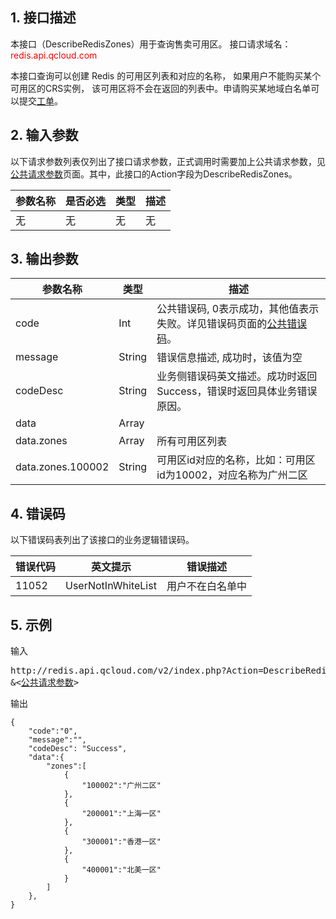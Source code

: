 ## 1. 接口描述
本接口（DescribeRedisZones）用于查询售卖可用区。
接口请求域名：<font style='color:red'>redis.api.qcloud.com </font>

本接口查询可以创建 Redis 的可用区列表和对应的名称， 如果用户不能购买某个可用区的CRS实例， 该可用区将不会在返回的列表中。申请购买某地域白名单可以提交[工单](http://console.tcecqpoc.fsphere.cn/workorder/create?level1_id=10&level2_id=103&level1_name=%E6%95%B0%E6%8D%AE%E5%BA%93&level2_name=%E4%BA%91%E5%AD%98%E5%82%A8Redis%20CRS)。

## 2. 输入参数
以下请求参数列表仅列出了接口请求参数，正式调用时需要加上公共请求参数，见<a href='/document/api/239/7200' title='公共请求参数'>公共请求参数</a>页面。其中，此接口的Action字段为DescribeRedisZones。

| 参数名称 | 是否必选  | 类型 | 描述 |
|---------|---------|---------|---------|
| 无 | 无 | 无 | 无 |

## 3. 输出参数
| 参数名称 | 类型 | 描述 |
|---------|---------|---------|
| code | Int | 公共错误码, 0表示成功，其他值表示失败。详见错误码页面的<a href='/doc/api/372/%E9%94%99%E8%AF%AF%E7%A0%81#1.E3.80.81.E5.85.AC.E5.85.B1.E9.94.99.E8.AF.AF.E7.A0.81' title='公共错误码'>公共错误码</a>。|
| message | String | 错误信息描述, 成功时，该值为空 |
| codeDesc | String | 业务侧错误码英文描述。成功时返回Success，错误时返回具体业务错误原因。 |
| data | Array |  |
| data.zones | Array | 所有可用区列表 | 
| data.zones.100002 | String | 可用区id对应的名称，比如：可用区id为10002，对应名称为广州二区 | 

## 4. 错误码
以下错误码表列出了该接口的业务逻辑错误码。

| 错误代码 | 英文提示 | 错误描述 |
|---------|---------|---------|
|11052|UserNotInWhiteList|用户不在白名单中|

## 5. 示例
输入
<pre>
http://redis.api.qcloud.com/v2/index.php?Action=DescribeRedisZones
&<<a href="/doc/api/229/6976">公共请求参数</a>>
</pre>
输出
```
{
    "code":"0",
    "message":"",
	"codeDesc": "Success",
    "data":{
        "zones":[
            {
                "100002":"广州二区"
            },
            {
                "200001":"上海一区"
            },
            {
                "300001":"香港一区"
            },
            {
                "400001":"北美一区"
            }
        ]
    },
}
```